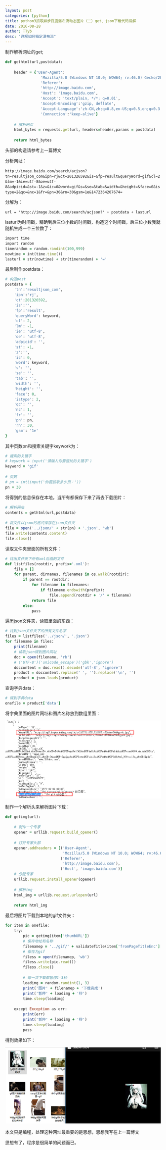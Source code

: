 ```yaml
---
layout: post
categories: [python]
title: python3抓取异步百度瀑布流动态图片（二）get、json下载代码讲解
date: 2016-08-28
author: TTyb
desc: "详解如何搞定瀑布流"
---
```


制作解析网址的get;

~~~ruby
def gethtml(url,postdata):

    header = {'User-Agent':
                'Mozilla/5.0 (Windows NT 10.0; WOW64; rv:46.0) Gecko/20100101 Firefox/46.0',
                'Referer':
                'http://image.baidu.com',
                'Host': 'image.baidu.com',
                'Accept': 'text/plain, */*; q=0.01',
                'Accept-Encoding':'gzip, deflate',
                'Accept-Language':'zh-CN,zh;q=0.8,en-US;q=0.5,en;q=0.3',
                'Connection':'keep-alive'}

    # 解析网页
    html_bytes = requests.get(url, headers=header,params = postdata)

    return html_bytes
~~~

头部的构造请参考上一篇博文

分析网址：

`http://image.baidu.com/search/acjson?tn=resultjson_com&ipn=rj&ct=201326592&is=&fp=result&queryWord=gif&cl=2&lm=-1&ie=utf-8&oe=utf-8&adpicid=&st=-1&z=&ic=0&word=gif&s=&se=&tab=&width=&height=&face=0&istype=2&qc=&nc=1&fr=&pn=30&rn=30&gsm=1e&1472364207674=`

分解为：

`url = 'http://image.baidu.com/search/acjson?' + postdata + lasturl`

lasturl为时间戳，精确到后三位小数的时间戳，构造这个时间戳，后三位小数我就随机生成一个三位数了：

~~~ruby
import time
import random
timerandom = random.randint(100,999)
nowtime = int(time.time())
lasturl = str(nowtime) + str(timerandom) + '='
~~~

最后制作postdata：

~~~ruby
# 构造post
postdata = {
    'tn':'resultjson_com',
    'ipn':'rj',
    'ct':201326592,
    'is':'',
    'fp':'result',
    'queryWord': keyword,
    'cl': 2,
    'lm': -1,
    'ie': 'utf-8',
    'oe': 'utf-8',
    'adpicid': '',
    'st': -1,
    'z':'',
    'ic': 0,
    'word': keyword,
    's': '',
    'se': '',
    'tab': '',
    'width': '',
    'height': '',
    'face': 0,
    'istype': 2,
    'qc': '',
    'nc': 1,
    'fr': '',
    'pn': pn,
    'rn': 30,
    'gsm': '1e'
}
~~~

其中页数pn和搜索关键字keywork为：

~~~ruby
# 搜索的关键字
# keywork = input('请输入你要查找的关键字')
keyword = 'gif'

# 页数
# pn = int(input('你要抓取多少页：'))
pn = 30
~~~

将得到的信息保存在本地，当所有都保存下来了再去下载图片：

~~~ruby
# 解析网址
contents = gethtml(url,postdata)

# 将文件以json的格式保存在json文件夹
file = open('../json/' + str(pn) + '.json', 'wb')
file.write(contents.content)
file.close()
~~~

读取文件夹里面的所有文件：

~~~ruby
# 找出文件夹下所有xml后缀的文件
def listfiles(rootdir, prefix='.xml'):
    file = []
    for parent, dirnames, filenames in os.walk(rootdir):
        if parent == rootdir:
            for filename in filenames:
                if filename.endswith(prefix):
                    file.append(rootdir + '/' + filename)
            return file
        else:
            pass
~~~

遍历json文件夹，读取里面的东西：

~~~ruby
# 找到json文件夹下的所有文件名字
files = listfiles('../json/', '.json')
for filename in files:
    print(filename)
    # 读取json得到图片网址
    doc = open(filename, 'rb')
    # ('UTF-8')('unicode_escape')('gbk','ignore')
    doccontent = doc.read().decode('utf-8', 'ignore')
    product = doccontent.replace(' ', '').replace('\n', '')
    product = json.loads(product)
~~~

查询字典data：

~~~ruby
# 得到字典data
onefile = product['data']
~~~

将字典里面的图片网址和图片名称放到数组里面：

<p style="text-align:center"><img src="/static/postimage/python/bdfalls2/996148-20160828165924367-733078421.png" class="img-responsive"/></p>

制作一个解析头来解析图片下载：

~~~ruby
def getimg(url):

    # 制作一个专家
    opener = urllib.request.build_opener()

    # 打开专家头部
    opener.addheaders = [('User-Agent',
                          'Mozilla/5.0 (Windows NT 10.0; WOW64; rv:46.0) Gecko/20100101 Firefox/46.0'),
                         ('Referer',
                          'http://image.baidu.com'),
                         ('Host', 'image.baidu.com')]
    # 分配专家
    urllib.request.install_opener(opener)

    # 解析img
    html_img = urllib.request.urlopen(url)

    return html_img
~~~

最后将图片下载到本地的gif文件夹：

~~~ruby
for item in onefile:
    try:
        pic = getimg(item['thumbURL'])
        # 保存地址和名称
        filenamep = '../gif/' + validateTitle(item['fromPageTitleEnc'] + '.gif')
        # 保存为gif
        filess = open(filenamep, 'wb')
        filess.write(pic.read())
        filess.close()

        # 每一次下载都暂停1-3秒
        loadimg = random.randint(1, 3)
        print('图片' + filenamep + '下载完成')
        print('暂停' + loadimg + '秒')
        time.sleep(loadimg)

    except Exception as err:
        print(err)
        print('暂停' + loadimg + '秒')
        time.sleep(loadimg)
        pass
~~~

得到效果如下：

<p style="text-align:center"><img src="/static/postimage/python/bdfalls2/996148-20160828172535915-551271077.png" class="img-responsive"/></p>

 本文只是编程，处理这种网址最重要的是思想，思想我写在上一篇博文
 
 思想有了，程序是很简单的问题而已。